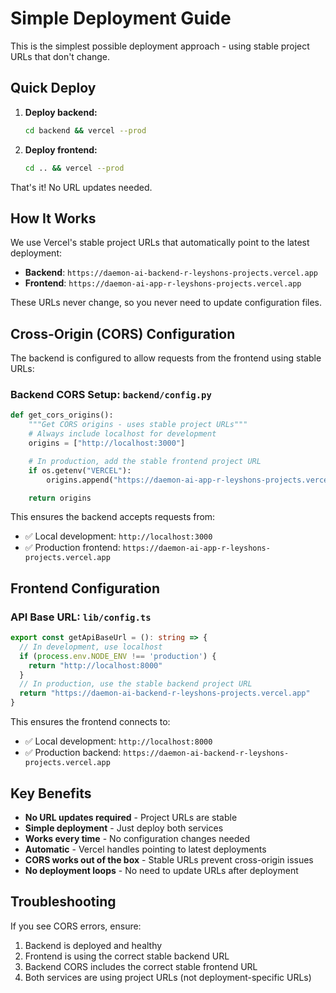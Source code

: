 # Simple Deployment Guide

This is the simplest possible deployment approach - using stable project URLs that don't change.

## Quick Deploy

1. **Deploy backend:**
   ```bash
   cd backend && vercel --prod
   ```

2. **Deploy frontend:**
   ```bash
   cd .. && vercel --prod
   ```

That's it! No URL updates needed.

## How It Works

We use Vercel's stable project URLs that automatically point to the latest deployment:

- **Backend**: `https://daemon-ai-backend-r-leyshons-projects.vercel.app`
- **Frontend**: `https://daemon-ai-app-r-leyshons-projects.vercel.app`

These URLs never change, so you never need to update configuration files.

## Cross-Origin (CORS) Configuration

The backend is configured to allow requests from the frontend using stable URLs:

### Backend CORS Setup: `backend/config.py`
```python
def get_cors_origins():
    """Get CORS origins - uses stable project URLs"""
    # Always include localhost for development
    origins = ["http://localhost:3000"]

    # In production, add the stable frontend project URL
    if os.getenv("VERCEL"):
        origins.append("https://daemon-ai-app-r-leyshons-projects.vercel.app")

    return origins
```

This ensures the backend accepts requests from:
- ✅ Local development: `http://localhost:3000`
- ✅ Production frontend: `https://daemon-ai-app-r-leyshons-projects.vercel.app`

## Frontend Configuration

### API Base URL: `lib/config.ts`
```typescript
export const getApiBaseUrl = (): string => {
  // In development, use localhost
  if (process.env.NODE_ENV !== 'production') {
    return "http://localhost:8000"
  }
  // In production, use the stable backend project URL
  return "https://daemon-ai-backend-r-leyshons-projects.vercel.app"
}
```

This ensures the frontend connects to:
- ✅ Local development: `http://localhost:8000`
- ✅ Production backend: `https://daemon-ai-backend-r-leyshons-projects.vercel.app`

## Key Benefits

- **No URL updates required** - Project URLs are stable
- **Simple deployment** - Just deploy both services
- **Works every time** - No configuration changes needed
- **Automatic** - Vercel handles pointing to latest deployments
- **CORS works out of the box** - Stable URLs prevent cross-origin issues
- **No deployment loops** - No need to update URLs after deployment

## Troubleshooting

If you see CORS errors, ensure:
1. Backend is deployed and healthy
2. Frontend is using the correct stable backend URL
3. Backend CORS includes the correct stable frontend URL
4. Both services are using project URLs (not deployment-specific URLs) 